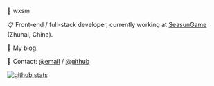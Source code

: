
:bust_in_silhouette: wxsm

:clipboard: Front-end / full-stack developer, currently working at [SeasunGame](https://www.seasungames.com/) (Zhuhai, China).

:pencil: My [blog](https://wxsm.space).

:email: Contact: [@email](http://mail.qq.com/cgi-bin/qm_share?t=qm_mailme&email=hfL99uj2xePq-ejk7Omr5uro) / [@github](https://github.com/wxsms)

[![github stats](https://github-readme-stats.vercel.app/api?username=wxsms&show_icons=true&include_all_commits=true&count_private=true)](https://github.com/wxsms)


